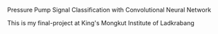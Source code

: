 Pressure Pump Signal Classification with Convolutional Neural Network

This is my final-project at King's Mongkut Institute of Ladkrabang

